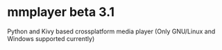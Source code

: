 # mmplayer beta 3.1
Python and Kivy based crossplatform media player (Only GNU/Linux and Windows supported currently)    
